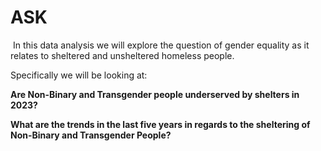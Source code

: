 # ASK

​	In this data analysis we will explore the question of gender equality as it relates to sheltered and unsheltered homeless people. 

Specifically we will be looking at:

**Are Non-Binary and Transgender people underserved by shelters in 2023?**

**What are the trends in the last five years in regards to the sheltering of Non-Binary and Transgender People?**

